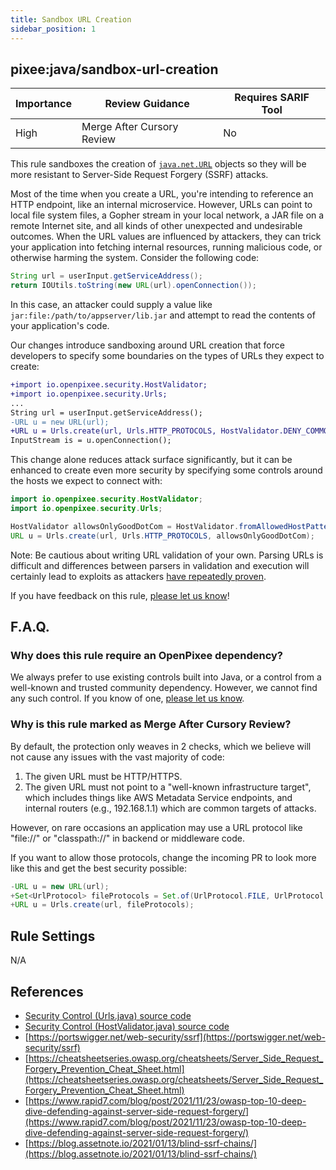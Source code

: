 ```yaml
---
title: Sandbox URL Creation
sidebar_position: 1
---
```


## pixee:java/sandbox-url-creation 

| Importance | Review Guidance            | Requires SARIF Tool |
|------------|----------------------------|---------------------|
 | High       | Merge After Cursory Review | No                  |

This rule sandboxes the creation of [`java.net.URL`](https://docs.oracle.com/en/java/javase/17/docs/api/java.base/java/net/URL.html) objects so they will be more resistant to Server-Side Request Forgery (SSRF) attacks.

Most of the time when you create a URL, you're intending to reference an HTTP endpoint, like an internal microservice. However, URLs can point to local file system files, a Gopher stream in your local network, a JAR file on a remote Internet site, and all kinds of other unexpected and undesirable outcomes. When the URL values are influenced by attackers, they can trick your application into fetching internal resources, running malicious code, or otherwise harming the system. Consider the following code:

```java
String url = userInput.getServiceAddress();
return IOUtils.toString(new URL(url).openConnection());
```

In this case, an attacker could supply a value like `jar:file:/path/to/appserver/lib.jar` and attempt to read the contents of your application's code.

Our changes introduce sandboxing around URL creation that force developers to specify some boundaries on the types of URLs they expect to create:

```diff
+import io.openpixee.security.HostValidator;
+import io.openpixee.security.Urls;
...
String url = userInput.getServiceAddress();
-URL u = new URL(url);
+URL u = Urls.create(url, Urls.HTTP_PROTOCOLS, HostValidator.DENY_COMMON_INFRASTRUCTURE_TARGETS);
InputStream is = u.openConnection();
```

This change alone reduces attack surface significantly, but it can be enhanced to create even more security by specifying some controls around the hosts we expect to connect with:

```java
import io.openpixee.security.HostValidator;
import io.openpixee.security.Urls;

HostValidator allowsOnlyGoodDotCom = HostValidator.fromAllowedHostPattern(Pattern.compile("good\\.com"));
URL u = Urls.create(url, Urls.HTTP_PROTOCOLS, allowsOnlyGoodDotCom);
```

Note: Be cautious about writing URL validation of your own. Parsing URLs is difficult and differences between parsers in validation and execution will certainly lead to exploits as attackers [have repeatedly proven](https://www.blackhat.com/docs/us-17/thursday/us-17-Tsai-A-New-Era-Of-SSRF-Exploiting-URL-Parser-In-Trending-Programming-Languages.pdf).

If you have feedback on this rule, [please let us know](mailto:feedback@pixee.ai)!

## F.A.Q. 

### Why does this rule require an OpenPixee dependency?

We always prefer to use existing controls built into Java, or a control from a well-known and trusted community dependency. However, we cannot find any such control. If you know of one, [please let us know](https://pixee.ai/feedback/).

### Why is this rule marked as Merge After Cursory Review?

By default, the protection only weaves in 2 checks, which we believe will not cause any issues with the vast majority of code:
1. The given URL must be HTTP/HTTPS.
2. The given URL must not point to a "well-known infrastructure target", which includes things like AWS Metadata Service endpoints, and internal routers (e.g., 192.168.1.1) which are common targets of attacks.

However, on rare occasions an application may use a URL protocol like "file://" or "classpath://" in backend or middleware code.

If you want to allow those protocols, change the incoming PR to look more like this and get the best security possible:

```java
-URL u = new URL(url);
+Set<UrlProtocol> fileProtocols = Set.of(UrlProtocol.FILE, UrlProtocol.CLASSPATH);
+URL u = Urls.create(url, fileProtocols);
```

## Rule Settings

N/A

## References
* [Security Control (Urls.java) source code](https://github.com/openpixee/java-security-toolkit/blob/main/src/main/java/io/openpixee/security/Urls.java)
* [Security Control (HostValidator.java) source code](https://github.com/openpixee/java-security-toolkit/blob/main/src/main/java/io/openpixee/security/HostValidator.java)
* [https://portswigger.net/web-security/ssrf](https://portswigger.net/web-security/ssrf)
* [https://cheatsheetseries.owasp.org/cheatsheets/Server_Side_Request_Forgery_Prevention_Cheat_Sheet.html](https://cheatsheetseries.owasp.org/cheatsheets/Server_Side_Request_Forgery_Prevention_Cheat_Sheet.html)
* [https://www.rapid7.com/blog/post/2021/11/23/owasp-top-10-deep-dive-defending-against-server-side-request-forgery/](https://www.rapid7.com/blog/post/2021/11/23/owasp-top-10-deep-dive-defending-against-server-side-request-forgery/)
* [https://blog.assetnote.io/2021/01/13/blind-ssrf-chains/](https://blog.assetnote.io/2021/01/13/blind-ssrf-chains/)

